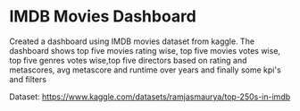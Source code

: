 # IMDB Movies Dashboard

Created a dashboard using IMDB movies dataset from kaggle. The dashboard shows top five movies rating wise, top five movies votes wise, top five genres votes wise,top five directors based on rating and metascores, avg metascore and runtime over years and finally some kpi's and filters

Dataset: https://www.kaggle.com/datasets/ramjasmaurya/top-250s-in-imdb

